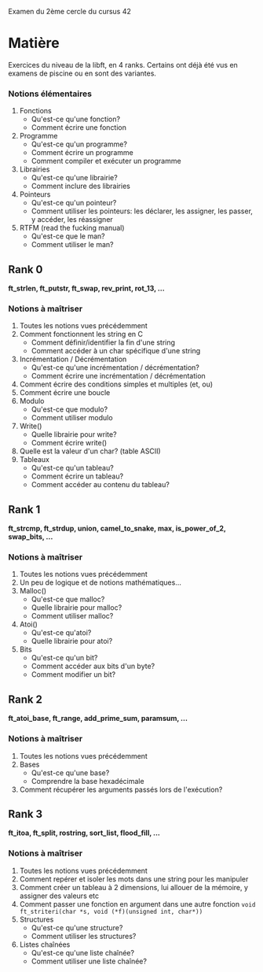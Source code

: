 Examen du 2ème cercle du cursus 42

# Matière
Exercices du niveau de la libft, en 4 ranks. Certains ont déjà été vus en examens de piscine ou en sont des variantes.

### Notions élémentaires
1. Fonctions
   - Qu'est-ce qu'une fonction?
   - Comment écrire une fonction
2. Programme
   - Qu'est-ce qu'un programme?
   - Comment écrire un programme
   - Comment compiler et exécuter un programme
3. Librairies
    - Qu'est-ce qu'une librairie?
    - Comment inclure des librairies
4. Pointeurs
   - Qu'est-ce qu'un pointeur?
   - Comment utiliser les pointeurs: les déclarer, les assigner, les passer, y accéder, les réassigner
5. RTFM (read the fucking manual)
   - Qu'est-ce que le man?
   - Comment utiliser le man?

## Rank 0
**ft_strlen, ft_putstr, ft_swap, rev_print, rot_13, ...**
### Notions à maîtriser
1. Toutes les notions vues précédemment
2. Comment fonctionnent les string en C
   - Comment définir/identifier la fin d'une string
   - Comment accéder à un char spécifique d'une string
3. Incrémentation / Décrémentation
   - Qu'est-ce qu'une incrémentation / décrémentation?
   - Comment écrire une incrémentation / décrémentation
4. Comment écrire des conditions simples et multiples (et, ou)
5. Comment écrire une boucle
6. Modulo
    - Qu'est-ce que modulo?
    - Comment utiliser modulo
7. Write()
    - Quelle librairie pour write?
    - Comment écrire write()
8. Quelle est la valeur d'un char? (table ASCII)
9. Tableaux
    - Qu'est-ce qu'un tableau?
    - Comment écrire un tableau?
    - Comment accéder au contenu du tableau?

## Rank 1
**ft_strcmp, ft_strdup, union, camel_to_snake, max, is_power_of_2, swap_bits, ...**
### Notions à maîtriser
1. Toutes les notions vues précédemment
2. Un peu de logique et de notions mathématiques...
3. Malloc()
   - Qu'est-ce que malloc?
   - Quelle librairie pour malloc?
   - Comment utiliser malloc?
5. Atoi()
   - Qu'est-ce qu'atoi?
   - Quelle librairie pour atoi?
6. Bits
   - Qu'est-ce qu'un bit?
   - Comment accéder aux bits d'un byte?
   - Comment modifier un bit?

## Rank 2
**ft_atoi_base, ft_range, add_prime_sum, paramsum, ...**
### Notions à maîtriser
1. Toutes les notions vues précédemment
2. Bases
   - Qu'est-ce qu'une base?
   - Comprendre la base hexadécimale
3. Comment récupérer les arguments passés lors de l'exécution?

## Rank 3
**ft_itoa, ft_split, rostring, sort_list, flood_fill, ...**
### Notions à maîtriser
1. Toutes les notions vues précédemment
2. Comment repérer et isoler les mots dans une string pour les manipuler
3. Comment créer un tableau à 2 dimensions, lui allouer de la mémoire, y assigner des valeurs etc 
4. Comment passer une fonction en argument dans une autre fonction
``void	ft_striteri(char *s, void (*f)(unsigned int, char*))``
5. Structures
   - Qu'est-ce qu'une structure?
   - Comment utiliser les structures?
6. Listes chaînées
   - Qu'est-ce qu'une liste chaînée?
   - Comment utiliser une liste chaînée?

